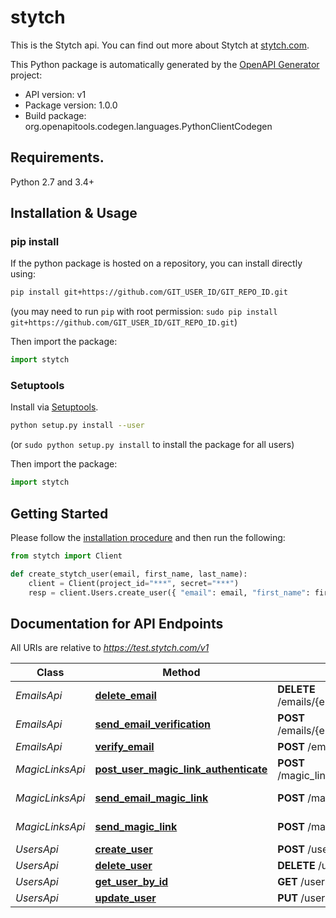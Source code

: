 # stytch
This is the Stytch api.  You can find out more about Stytch at 
[stytch.com](https://stytch.com).


This Python package is automatically generated by the [OpenAPI Generator](https://openapi-generator.tech) project:

- API version: v1
- Package version: 1.0.0
- Build package: org.openapitools.codegen.languages.PythonClientCodegen

## Requirements.

Python 2.7 and 3.4+

## Installation & Usage
### pip install

If the python package is hosted on a repository, you can install directly using:

```sh
pip install git+https://github.com/GIT_USER_ID/GIT_REPO_ID.git
```
(you may need to run `pip` with root permission: `sudo pip install git+https://github.com/GIT_USER_ID/GIT_REPO_ID.git`)

Then import the package:
```python
import stytch
```

### Setuptools

Install via [Setuptools](http://pypi.python.org/pypi/setuptools).

```sh
python setup.py install --user
```
(or `sudo python setup.py install` to install the package for all users)

Then import the package:
```python
import stytch
```

## Getting Started

Please follow the [installation procedure](#installation--usage) and then run the following:

```python
from stytch import Client

def create_stytch_user(email, first_name, last_name):
    client = Client(project_id="***", secret="***")
    resp = client.Users.create_user({ "email": email, "first_name": first_name, "last_name": last_name)    
```

## Documentation for API Endpoints

All URIs are relative to *https://test.stytch.com/v1*

Class | Method | HTTP request | Description
------------ | ------------- | ------------- | -------------
*EmailsApi* | [**delete_email**](docs/EmailsApi.md#delete_email) | **DELETE** /emails/{email_id}/users/{user_id} | Delete email
*EmailsApi* | [**send_email_verification**](docs/EmailsApi.md#send_email_verification) | **POST** /emails/{email_id}/send_verification | Send Email Verification
*EmailsApi* | [**verify_email**](docs/EmailsApi.md#verify_email) | **POST** /emails/{token}/verify | Verify Email
*MagicLinksApi* | [**post_user_magic_link_authenticate**](docs/MagicLinksApi.md#post_user_magic_link_authenticate) | **POST** /magic_links/{token}/authenticate | Authenticate magic link
*MagicLinksApi* | [**send_email_magic_link**](docs/MagicLinksApi.md#send_email_magic_link) | **POST** /magic_links/send_by_email | Send magic link by email
*MagicLinksApi* | [**send_magic_link**](docs/MagicLinksApi.md#send_magic_link) | **POST** /magic_links/send | Send magic link
*UsersApi* | [**create_user**](docs/UsersApi.md#create_user) | **POST** /users | Create user
*UsersApi* | [**delete_user**](docs/UsersApi.md#delete_user) | **DELETE** /users/{user_id} | Delete user
*UsersApi* | [**get_user_by_id**](docs/UsersApi.md#get_user_by_id) | **GET** /users/{user_id} | Get user
*UsersApi* | [**update_user**](docs/UsersApi.md#update_user) | **PUT** /users/{user_id} | Update user



